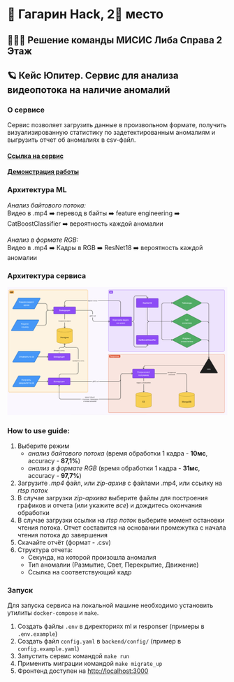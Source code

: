 # 🚀 Гагарин Hack, 2🥈 место

## 🙋🏻‍♂️ Решение команды МИСИС Либа Справа 2 Этаж

## 🪐 Кейс Юпитер. Сервис для анализа видеопотока на наличие аномалий

### О сервисе

Сервис позволяет загрузить данные в произвольном формате, получить визуализированную статистику по задетектированным аномалиям и выгрузить отчет об аномалиях в csv-файл.

#### [Ссылка на сервис](https://dino-misis.ru)

#### [Демонстрация работы](https://youtu.be/jng9Iqxgujs)

### Архитектура ML

*Анализ байтового потока:*  
Видео в .mp4 ➡️ перевод в байты ➡️ feature engineering ➡️ CatBoostClassifier ➡️ вероятность каждой аномалии

*Анализ в формате RGB:*  
Видео в .mp4 ➡️ Кадры в RGB ➡️ ResNet18 ➡️ вероятность каждой аномалии

### Архитектура сервиса

![Архитектура](architecture.png)

### How to use guide:

1. Выберите режим
    - *анализ байтового потока* (время обработки 1 кадра - **10мс**, accuracy - **87,1%**)
    - *анализ в формате RGB* (время обработки 1 кадра - **31мс**, accuracy - **97,7%**)
4. Загрузите *.mp4* файл, или *zip-архив* с файлами .mp4, или ссылку на *rtsp поток*
5. В случае загрузки *zip-архива* выберите файлы для построения графиков и отчета (или укажите *все*) и дождитесь окончания обработки
6. В случае загрузки ссылки на *rtsp поток* выберите момент остановки чтения потока. Отчет составится на основании промежутка с начала чтения потока до завершения
7. Скачайте отчёт (формат - .csv)
8. Структура отчета:
    - Секунда, на которой произошла аномалия
    - Тип аномалии (Размытие, Свет, Перекрытие, Движение)
    - Ссылка на соответствующий кадр

### Запуск

Для запуска сервиса на локальной машине необходимо установить утилиты `docker-compose` и `make`.

1. Создать файлы `.env` в директориях ml и responser (примеры в `.env.example`)
2. Создать файл `config.yaml` в `backend/config/` (пример в `config.example.yaml`)
3. Запустить сервис командой `make run`
4. Применить миграции командой `make migrate_up`
5. Фронтенд доступен на [http://localhost:3000](http://localhost:3000)
